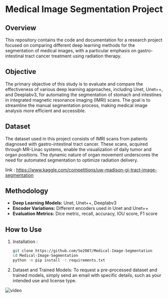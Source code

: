 # Medical Image Segmentation Project

## Overview

This repository contains the code and documentation for a research project focused on comparing different deep learning methods for the segmentation of medical images, with a particular emphasis on gastro-intestinal tract cancer treatment using radiation therapy.

## Objective

The primary objective of this study is to evaluate and compare the effectiveness of various deep learning approaches, including Unet, Unet++, and Deeplabv3, for automating the segmentation of stomach and intestines in integrated magnetic resonance imaging (IMRI) scans. The goal is to streamline the manual segmentation process, making medical image analysis more efficient and accessible.

## Dataset

The dataset used in this project consists of IMRI scans from patients diagnosed with gastro-intestinal tract cancer. These scans, acquired through MR-Linac systems, enable the visualization of daily tumor and organ positions. The dynamic nature of organ movement underscores the need for automated segmentation to optimize radiation delivery.

link : https://www.kaggle.com/competitions/uw-madison-gi-tract-image-segmentation

## Methodology

- **Deep Learning Models:** Unet, Unet++, Deeplabv3
- **Encoder Variations:** Different encoders used in Unet and Unet++
- **Evaluation Metrics:** Dice metric, recall, accuracy, IOU score, F1 score

## How to Use

1. Installation :

   ```bash
   git clone https://github.com/Se2007/Medical-Image-Segmentation
   cd Medical-Image-Segmentation
   python -m pip install -r requirements.txt

2. Dataset and Trained Models:
  To request a pre-processed dataset and trained models, simply send an email with specific details, such as your intended use and license type.

![video](https://github.com/Se2007/Medical-Image-Segmentation/assets/112750879/c62d2d65-17f3-4670-b008-8457be5af2e6)
